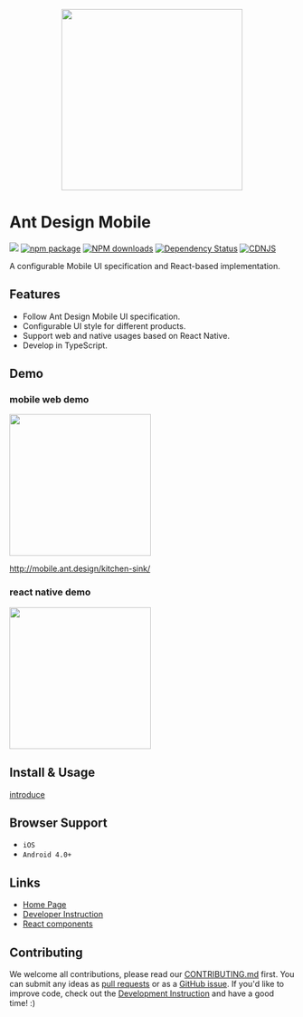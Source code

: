<p align="center">
  <a href="http://mobile.ant.design">
    <img width="320" src="https://zos.alipayobjects.com/rmsportal/XyhtJExcOrXZnLv.png">
  </a>
</p>

# Ant Design Mobile
[![](https://img.shields.io/travis/ant-design/ant-design-mobile.svg?style=flat-square)](https://travis-ci.org/ant-design/ant-design-mobile) [![npm package](https://img.shields.io/npm/v/antd-mobile.svg?style=flat-square)](https://www.npmjs.org/package/antd-mobile) [![NPM downloads](http://img.shields.io/npm/dm/antd-mobile.svg?style=flat-square)](https://npmjs.org/package/antd-mobile) [![Dependency Status](https://david-dm.org/ant-design/ant-design-mobile.svg?style=flat-square)](https://david-dm.org/ant-design/ant-design-mobile) [![CDNJS](https://img.shields.io/cdnjs/v/antd-mobile.svg?style=flat-square)](https://cdnjs.com/libraries/antd-mobile)

A configurable Mobile UI specification and React-based implementation.

## Features

- Follow Ant Design Mobile UI specification.
- Configurable UI style for different products.
- Support web and native usages based on React Native.
- Develop in TypeScript.

## Demo

### mobile web demo

<img width="250" src="https://zos.alipayobjects.com/rmsportal/dLMGiKuyFLBfYfm.png" />

http://mobile.ant.design/kitchen-sink/

### react native demo

<img width="250" src="https://cloud.githubusercontent.com/assets/1698185/23120244/7da34ea6-f796-11e6-94c0-5e980334eb86.png" />

## Install & Usage

[introduce](docs/react/introduce.md#安装)

## Browser Support

- `iOS`
- `Android 4.0+`

## Links

- [Home Page](http://mobile.ant.design)
- [Developer Instruction](http://github.com/ant-design/ant-design-mobile/blob/master/development.md)
- [React components](http://github.com/react-component/)

## Contributing

We welcome all contributions, please read our [CONTRIBUTING.md](https://github.com/ant-design/ant-design-mobile/blob/master/.github/CONTRIBUTING.md) first. You can submit any ideas as [pull requests](https://github.com/ant-design/ant-design-mobile/pulls) or as a [GitHub issue](https://github.com/ant-design/ant-design-mobile/issues). If you'd like to improve code, check out the [Development Instruction](https://github.com/ant-design/ant-design-mobile/blob/master/development.md) and have a good time! :)
